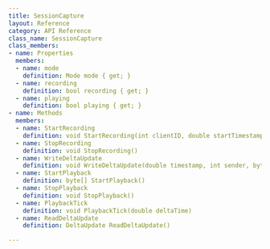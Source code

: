 ```yaml
---
title: SessionCapture
layout: Reference
category: API Reference
class_name: SessionCapture
class_members:
- name: Properties
  members:
  - name: mode
    definition: Mode mode { get; }
  - name: recording
    definition: bool recording { get; }
  - name: playing
    definition: bool playing { get; }
- name: Methods
  members:
  - name: StartRecording
    definition: void StartRecording(int clientID, double startTimestamp, byte[] data)
  - name: StopRecording
    definition: void StopRecording()
  - name: WriteDeltaUpdate
    definition: void WriteDeltaUpdate(double timestamp, int sender, byte[] data, int dataLength, bool reliable, uint updateID, bool incoming)
  - name: StartPlayback
    definition: byte[] StartPlayback()
  - name: StopPlayback
    definition: void StopPlayback()
  - name: PlaybackTick
    definition: void PlaybackTick(double deltaTime)
  - name: ReadDeltaUpdate
    definition: DeltaUpdate ReadDeltaUpdate()

---
```

